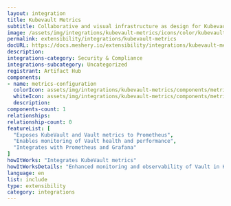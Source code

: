 ```yaml
---
layout: integration
title: Kubevault Metrics
subtitle: Collaborative and visual infrastructure as design for Kubevault Metrics
image: /assets/img/integrations/kubevault-metrics/icons/color/kubevault-metrics-color.svg
permalink: extensibility/integrations/kubevault-metrics
docURL: https://docs.meshery.io/extensibility/integrations/kubevault-metrics
description: 
integrations-category: Security & Compliance
integrations-subcategory: Uncategorized
registrant: Artifact Hub
components: 
- name: metrics-configuration
  colorIcon: assets/img/integrations/kubevault-metrics/components/metrics-configuration/icons/color/metrics-configuration-color.svg
  whiteIcon: assets/img/integrations/kubevault-metrics/components/metrics-configuration/icons/white/metrics-configuration-white.svg
  description: 
components-count: 1
relationships: 
relationship-count: 0
featureList: [
  "Exposes KubeVault and Vault metrics to Prometheus",
  "Enables monitoring of Vault health and performance",
  "Integrates with Prometheus and Grafana"
]
howItWorks: "Integrates KubeVault metrics"
howItWorksDetails: "Enhanced monitoring and observability of Vault in Kubernetes"
language: en
list: include
type: extensibility
category: integrations
---
```

